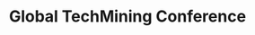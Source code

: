 ---
dateStart: 2016-09-13
dateEnd:
title: "Global TechMining Conference"
venue: "Global TechMining Conference"
organizer:
credit: Ismael Rafols
city: "València"
state:
country: Spain
pdfLink: 20160913-global-techmining-conference.pdf
venueImages:
 - sm: image01.sm.jpg
   lg: image01.lg.jpg
 - sm: image02.sm.jpg
   lg: image02.lg.jpg
---